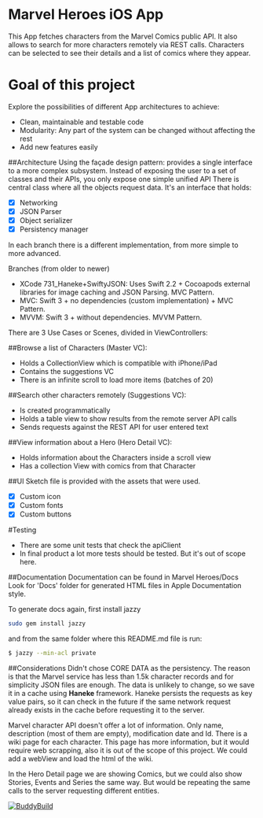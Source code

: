 # Marvel Heroes iOS App
This App fetches characters from the Marvel Comics public API.
It also allows to search for more characters remotely via REST calls.
Characters can be selected to see their details and a list of comics where they appear.

# Goal of this project
Explore the possibilities of different App architectures to achieve:
- Clean, maintainable and testable code
- Modularity: Any part of the system can be changed without affecting the rest
- Add new features easily

##Architecture
Using the façade design pattern: provides a single interface to a more complex subsystem.
Instead of exposing the user to a set of classes and their APIs, you only expose one simple unified API
There is central class where all the objects request data. It's an interface that holds:

- [x] Networking
- [x] JSON Parser
- [x] Object serializer
- [x] Persistency manager

In each branch there is a different implementation, from more simple to more advanced.

Branches (from older to newer)
- XCode 731_Haneke+SwiftyJSON: Uses Swift 2.2 + Cocoapods external libraries for image caching and JSON Parsing. MVC Pattern.
- MVC: Swift 3 + no dependencies (custom implementation) + MVC Pattern.
- MVVM: Swift 3 +  without dependencies. MVVM Pattern.

There are 3 Use Cases or Scenes, divided in ViewControllers:

##Browse a list of Characters (Master VC):
- Holds a CollectionView which is compatible with iPhone/iPad
- Contains the suggestions VC
- There is an infinite scroll to load more items (batches of 20)

##Search other characters remotely (Suggestions VC):
- Is created programmatically
- Holds a table view to show results from the remote server API calls
- Sends requests against the REST API for user entered text

##View information about a Hero (Hero Detail VC):
- Holds information about the Characters inside a scroll view
- Has a collection View with comics from that Character

##UI
Sketch file is provided with the assets that were used.
- [x] Custom icon
- [x] Custom fonts
- [x] Custom buttons

#Testing
- There are some unit tests that check the apiClient
- In final product a lot more tests should be tested. But it's out of scope here.

##Documentation
Documentation can be found in Marvel Heroes/Docs
Look for 'Docs' folder for generated HTML files in Apple Documentation style.

To generate docs again, first install jazzy

```bash
sudo gem install jazzy
```

and from the same folder where this README.md file is run:

```bash
$ jazzy --min-acl private
```


##Considerations
Didn't chose CORE DATA as the persistency. The reason is that the Marvel service has less than 1.5k character records and
for simplicity JSON files are enough. The data is unlikely to change, so we save it in a cache using **Haneke** framework. Haneke persists the requests as key value pairs, so it can check in the future if the same network request already exists in the cache before requesting it to the server.

Marvel character API doesn't offer a lot of information. Only name, description (most of them are empty), modification date and Id.
There is a wiki page for each character. This page has more information, but it would require web scrapping, also it is out of the scope of this project. We could add a webView and load the html of the wiki.

In the Hero Detail page we are showing Comics, but we could also show Stories, Events and Series the same way. But would be repeating the same calls to the server requesting different entities.

[![BuddyBuild](https://dashboard.buddybuild.com/api/statusImage?appID=57233934365226010025aec2&branch=master&build=latest)](https://dashboard.buddybuild.com/apps/57233934365226010025aec2/build/latest)
